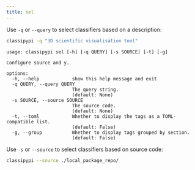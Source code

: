 ```yaml
---
title: sel
---
```


Use `-q` or `--query` to select classifiers based on a description:

```sh
classipypi -q "3D scientific visualisation tool"
```

```
usage: classipypi sel [-h] [-q QUERY] [-s SOURCE] [-t] [-g]

Configure source and y.

options:
  -h, --help            show this help message and exit
  -q QUERY, --query QUERY
                        The query string.
                        (default: None)
  -s SOURCE, --source SOURCE
                        The source code.
                        (default: None)
  -t, --toml            Whether to display the tags as a TOML-compatible list.
                        (default: False)
  -g, --group           Whether to display tags grouped by section.
                        (default: False)
```

Use `-s` or `--source` to select classifiers based on source code:

```sh
classipypi --source ./local_package_repo/
```
